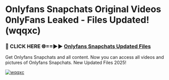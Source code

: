 # Onlyfans Snapchats Original Videos 0nlyFans Leaked - Files Updated! (wqqxc)

<h3>🔴 CLICK HERE 🌐==►► <a href="https://tinyurl.com/2m67pmp6" rel="nofollow">Onlyfans Snapchats Updated Files</a></h3>

Get Onlyfans Snapchats and all content. Now you can access all videos and pictures of Onlyfans Snapchats. New Updated Files 2025!

[![wqqxc](https://i.imgur.com/H4QAA4z.gif)](https://tinyurl.com/2m67pmp6)